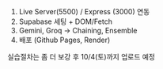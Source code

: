 1. Live Server(5500) / Express (3000) 연동
2. Supabase 세팅 + DOM/Fetch
3. Gemini, Groq -> Chaining, Ensemble
4. 배포 (Github Pages, Render)

실습절차는 좀 더 보강 후 10/4(토)까지 업로드 예정
